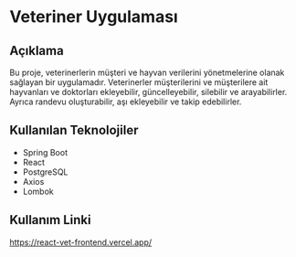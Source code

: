 # Veteriner Uygulaması

## Açıklama

Bu proje, veterinerlerin müşteri ve hayvan verilerini yönetmelerine olanak sağlayan bir uygulamadır. Veterinerler müşterilerini ve müşterilere ait hayvanları ve doktorları ekleyebilir, güncelleyebilir, silebilir ve arayabilirler. Ayrıca randevu oluşturabilir, aşı ekleyebilir ve takip edebilirler.

## Kullanılan Teknolojiler

- Spring Boot
- React
- PostgreSQL
- Axios
- Lombok

## Kullanım Linki

https://react-vet-frontend.vercel.app/
